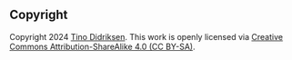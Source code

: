 ## Copyright
Copyright 2024 [Tino Didriksen](https://tinodidriksen.com/). This work is openly licensed via [Creative Commons Attribution-ShareAlike 4.0 (CC BY-SA)](https://creativecommons.org/licenses/by-sa/4.0/).
